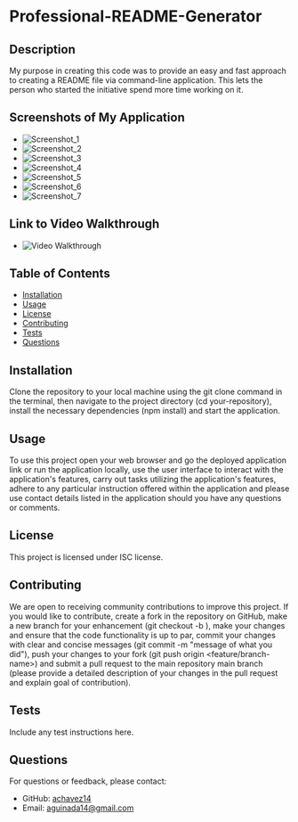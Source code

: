 
# Professional-README-Generator

## Description
My purpose in creating this code was to provide an easy and fast approach to creating a README file via command-line application. This lets the person who started the initiative spend more time working on it.

## Screenshots of My Application

- ![Screenshot_1](./assets/images/Screenshot_(1).png)
- ![Screenshot_2](./assets/images/Screenshot_(2).png)
- ![Screenshot_3](./assets/images/Screenshot_(3).png)
- ![Screenshot_4](./assets/images/Screenshot_(4).png)
- ![Screenshot_5](./assets/images/Screenshot_(5).png)
- ![Screenshot_6](./assets/images/Screenshot_(6).png)
- ![Screenshot_7](./assets/images/Screenshot_(7).png)

## Link to Video Walkthrough

- ![Video Walkthrough](https://drive.google.com/file/d/1T2gry2G8zpN2OYxM6B1UKG-2WCp8ws42/view?usp=sharing)

## Table of Contents
- [Installation](#installation)
- [Usage](#usage)
- [License](#license)
- [Contributing](#contributing)
- [Tests](#tests)
- [Questions](#questions)

## Installation
Clone the repository to your local machine using the git clone command in the terminal, then navigate to the project directory (cd your-repository), install the necessary dependencies (npm install) and start the application.

## Usage
To use this project open your web browser and go the deployed application link or run the application locally, use the user interface to interact with the application's features, carry out tasks utilizing the application's features, adhere to any particular instruction offered within the application and please use contact details listed in the application should you have any questions or comments.

## License
This project is licensed under ISC license.

## Contributing
We are open to receiving community contributions to improve this project. If you would like to contribute, create a fork in the repository on GitHub, make a new branch for your enhancement (git checkout -b ), make your changes and ensure that the code functionality is up to par, commit your changes with clear and concise messages (git commit -m "message of what you did"), push your changes to your fork (git push origin <feature/branch-name>) and submit a pull request to the main repository main branch (please provide a detailed description of your changes in the pull request and explain goal of contribution).

## Tests
Include any test instructions here.

## Questions
For questions or feedback, please contact:
- GitHub: [achavez14](https://github.com/achavez14)
- Email: aguinada14@gmail.com
